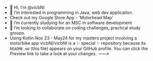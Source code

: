- 👋 Hi, I’m @vicbNI
- 👀 I’m interested in programming in Java, web dev application.
- Check out my Google Store App - 'Motorhead Map' 
- 🌱 I’m currently studying for an MSC in software development
- 💞️ I’m looking to collaborate on coding challenges, practical study groups. 
- Using Kotlin Nov 23 - May24 for my masters project involving a motorbike app 
vicbNI/vicbNI is a ✨ special ✨ repository because its `README.md` (this file) appears on your GitHub profile.
You can click the Preview link to take a look at your changes.
--->
